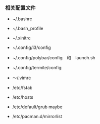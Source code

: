 ### 相关配置文件
* ~/.bashrc

* ~/.bash_profile

* ~/.xinitrc

* ~/.config/i3/config

* ~/.config/polybar/config　和　launch.sh

* ~/.config/termite/config

* ～/.vimrc

* /etc/fstab

* /etc/hosts

* /etc/default/grub    maybe

* /etc/pacman.d/mirrorlist







